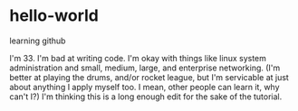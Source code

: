 # hello-world
learning github

I'm 33. I'm bad at writing code. I'm okay with things like linux system administration and small, medium, large, and enterprise networking. (I'm better at playing the drums, and/or rocket league, but I'm servicable at just about anything I apply myself too. I mean, other people can learn it, why can't I?)
I'm thinking this is a long enough edit for the sake of the tutorial. 
